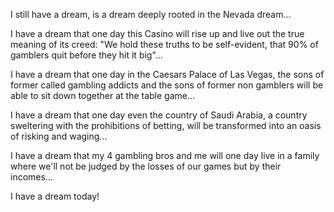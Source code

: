 I still have a dream, is a dream deeply rooted in the Nevada dream...

I have a dream that one day this Casino will rise up and live out the true meaning of its creed: "We hold these truths to be self-evident, that 90% of gamblers quit before they hit it big"...

I have a dream that one day in the Caesars Palace of Las Vegas, the sons of former called gambling addicts and the sons of former non gamblers will be able to sit down together at the table game...

I have a dream that one day even the country of Saudi Arabia, a country sweltering with the prohibitions of betting, will be transformed into an oasis of risking and waging...

I have a dream that my 4 gambling bros and me will one day live in a family where we'll not be judged by the losses of our games but by their incomes...

I have a dream today!